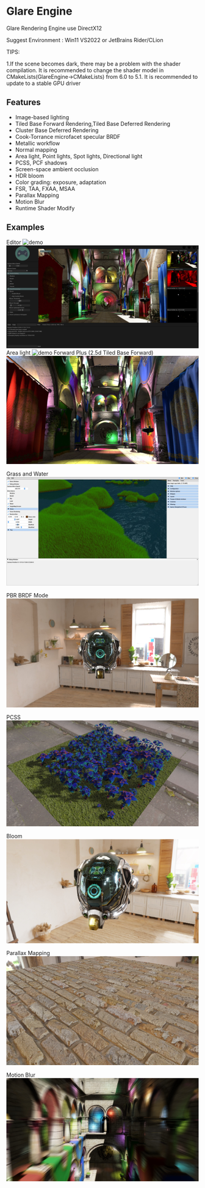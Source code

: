 # Glare Engine
Glare Rendering Engine  use DirectX12

Suggest Environment : Win11 VS2022 or JetBrains Rider/CLion

TIPS: 

1.If the scene becomes dark, there may be a problem with the shader compilation. It is recommended to change the shader model in CMakeLists(GlareEngine->CMakeLists) from 6.0 to 5.1. It is recommended to update to a stable GPU driver

## Features
- Image-based lighting
- Tiled Base Forward Rendering,Tiled Base Deferred Rendering 
- Cluster Base Deferred Rendering
- Cook-Torrance microfacet specular BRDF
- Metallic workflow
- Normal mapping
- Area light, Point lights, Spot lights, Directional light
- PCSS, PCF shadows
- Screen-space ambient occlusion
- HDR bloom
- Color grading: exposure, adaptation
- FSR, TAA, FXAA, MSAA
- Parallax Mapping
- Motion Blur
- Runtime Shader Modify


## Examples

Editor
![demo](ScreenShot/LightingVisual.png)
![demo](ScreenShot/Editor.jpg)
Area light
![demo](ScreenShot/AreaLightingVisual.png)
Forward Plus (2.5d Tiled Base Forward)
![demo](ScreenShot/ForwardPlus.jpg)

Grass and Water
![demo](ScreenShot/screenshot1.jpg)

PBR BRDF Mode
![demo](ScreenShot/DamagedHelmet.jpg)

PCSS
![demo](ScreenShot/screenshot8.jpg)

Bloom
![demo](ScreenShot/Bloom.jpg)

Parallax Mapping
![demo](ScreenShot/ParallaxMapping.jpg)

Motion Blur
![demo](ScreenShot/MotionBlur.jpg)
